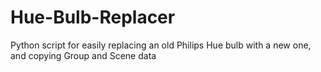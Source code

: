# Hue-Bulb-Replacer
Python script for easily replacing an old Philips Hue bulb with a new one, and copying Group and Scene data
